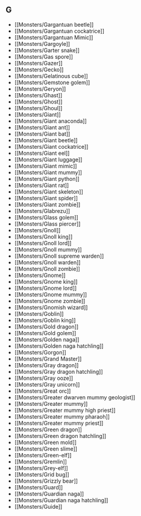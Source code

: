 ## G


- [[Monsters/Gargantuan beetle]]
- [[Monsters/Gargantuan cockatrice]]
- [[Monsters/Gargantuan Mimic]]
- [[Monsters/Gargoyle]]
- [[Monsters/Garter snake]]
- [[Monsters/Gas spore]]
- [[Monsters/Gazer]]
- [[Monsters/Gecko]]
- [[Monsters/Gelatinous cube]]
- [[Monsters/Gemstone golem]]
- [[Monsters/Geryon]]
- [[Monsters/Ghast]]
- [[Monsters/Ghost]]
- [[Monsters/Ghoul]]
- [[Monsters/Giant]]
- [[Monsters/Giant anaconda]]
- [[Monsters/Giant ant]]
- [[Monsters/Giant bat]]
- [[Monsters/Giant beetle]]
- [[Monsters/Giant cockatrice]]
- [[Monsters/Giant eel]]
- [[Monsters/Giant luggage]]
- [[Monsters/Giant mimic]]
- [[Monsters/Giant mummy]]
- [[Monsters/Giant python]]
- [[Monsters/Giant rat]]
- [[Monsters/Giant skeleton]]
- [[Monsters/Giant spider]]
- [[Monsters/Giant zombie]]
- [[Monsters/Glabrezu]]
- [[Monsters/Glass golem]]
- [[Monsters/Glass piercer]]
- [[Monsters/Gnoll]]
- [[Monsters/Gnoll king]]
- [[Monsters/Gnoll lord]]
- [[Monsters/Gnoll mummy]]
- [[Monsters/Gnoll supreme warden]]
- [[Monsters/Gnoll warden]]
- [[Monsters/Gnoll zombie]]
- [[Monsters/Gnome]]
- [[Monsters/Gnome king]]
- [[Monsters/Gnome lord]]
- [[Monsters/Gnome mummy]]
- [[Monsters/Gnome zombie]]
- [[Monsters/Gnomish wizard]]
- [[Monsters/Goblin]]
- [[Monsters/Goblin king]]
- [[Monsters/Gold dragon]]
- [[Monsters/Gold golem]]
- [[Monsters/Golden naga]]
- [[Monsters/Golden naga hatchling]]
- [[Monsters/Gorgon]]
- [[Monsters/Grand Master]]
- [[Monsters/Gray dragon]]
- [[Monsters/Gray dragon hatchling]]
- [[Monsters/Gray ooze]]
- [[Monsters/Gray unicorn]]
- [[Monsters/Great orc]]
- [[Monsters/Greater dwarven mummy geologist]]
- [[Monsters/Greater mummy]]
- [[Monsters/Greater mummy high priest]]
- [[Monsters/Greater mummy pharaoh]]
- [[Monsters/Greater mummy priest]]
- [[Monsters/Green dragon]]
- [[Monsters/Green dragon hatchling]]
- [[Monsters/Green mold]]
- [[Monsters/Green slime]]
- [[Monsters/Green-elf]]
- [[Monsters/Gremlin]]
- [[Monsters/Grey-elf]]
- [[Monsters/Grid bug]]
- [[Monsters/Grizzly bear]]
- [[Monsters/Guard]]
- [[Monsters/Guardian naga]]
- [[Monsters/Guardian naga hatchling]]
- [[Monsters/Guide]]
